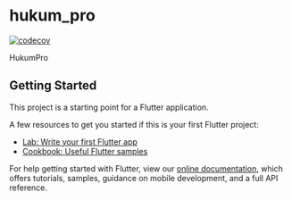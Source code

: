 # hukum_pro 
[![codecov](https://codecov.io/gh/Syafiqq/hukum-pro-crossplatform/branch/master/graph/badge.svg?token=DEOW3P19VC)](https://codecov.io/gh/Syafiqq/hukum-pro-crossplatform)

HukumPro

## Getting Started

This project is a starting point for a Flutter application.

A few resources to get you started if this is your first Flutter project:

- [Lab: Write your first Flutter app](https://flutter.dev/docs/get-started/codelab)
- [Cookbook: Useful Flutter samples](https://flutter.dev/docs/cookbook)

For help getting started with Flutter, view our
[online documentation](https://flutter.dev/docs), which offers tutorials,
samples, guidance on mobile development, and a full API reference.
